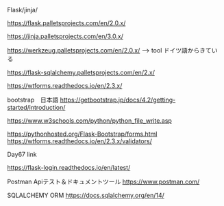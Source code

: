 Flask/jinja/


https://flask.palletsprojects.com/en/2.0.x/

https://jinja.palletsprojects.com/en/3.0.x/

https://werkzeug.palletsprojects.com/en/2.0.x/
--> tool ドイツ語からきている

https://flask-sqlalchemy.palletsprojects.com/en/2.x/

https://wtforms.readthedocs.io/en/2.3.x/


bootstrap　日本語
https://getbootstrap.jp/docs/4.2/getting-started/introduction/

https://www.w3schools.com/python/python_file_write.asp

https://pythonhosted.org/Flask-Bootstrap/forms.html
https://wtforms.readthedocs.io/en/2.3.x/validators/

Day67 link

https://flask-login.readthedocs.io/en/latest/


Postman Apiテスト＆ドキュメントツール
https://www.postman.com/

SQLALCHEMY ORM
https://docs.sqlalchemy.org/en/14/
